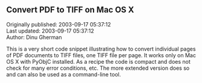 ## Convert PDF to TIFF on Mac OS X  
Originally published: 2003-09-17 05:37:12  
Last updated: 2003-09-17 05:37:12  
Author: Dinu Gherman  
  
This is a very short code snippet illustrating how to convert individual pages of PDF documents to TIFF files, one TIFF file per page. It works only on Mac OS X with PyObjC installed. As a recipe the code is compact and does not check for many error conditions, etc. The more extended version does so and can also be used as a command-line tool.